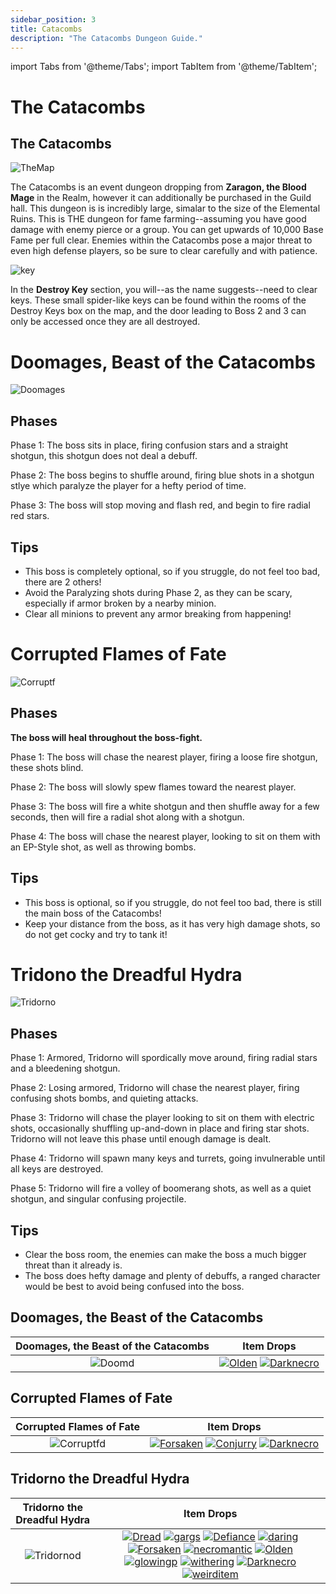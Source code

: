 ```yaml
---
sidebar_position: 3
title: Catacombs
description: "The Catacombs Dungeon Guide."
---
```


import Tabs from '@theme/Tabs';
import TabItem from '@theme/TabItem';

# The Catacombs

<Tabs>
  <TabItem value="The Dungeon" label="The Dungeon" default>

## The Catacombs

![TheMap](https://cdn.discordapp.com/attachments/953134990428868629/1028516893247672320/unknown.png)

The Catacombs is an event dungeon dropping from **Zaragon, the Blood Mage** in the Realm, however it can additionally be purchased in the Guild hall. This dungeon is is incredibly large, simalar to the size of the Elemental Ruins. This is THE dungeon for fame farming--assuming you have good damage with enemy pierce or a group. You can get upwards of 10,000 Base Fame per full clear. Enemies within the Catacombs pose a major threat to even high defense players, so be sure to clear carefully and with patience.

![key](https://cdn.discordapp.com/attachments/955217334086295652/955622245370327070/unknown.png)

In the **Destroy Key** section, you will--as the name suggests--need to clear keys. These small spider-like keys can be found within the rooms of the Destroy Keys box on the map, and the door leading to Boss 2 and 3 can only be accessed once they are all destroyed.

  </TabItem>
  <TabItem value="The First Boss" label="The First Boss">

# Doomages, Beast of the Catacombs

![Doomages](https://cdn.discordapp.com/attachments/953134990428868629/1028503295054061588/unknown.png)

## Phases

Phase 1: The boss sits in place, firing confusion stars and a straight shotgun, this shotgun does not deal a debuff.

Phase 2: The boss begins to shuffle around, firing blue shots in a shotgun stlye which paralyze the player for a hefty period of time.

Phase 3: The boss will stop moving and flash red, and begin to fire radial red stars.

## Tips

<ul>
<li>This boss is completely optional, so if you struggle, do not feel too bad, there are 2 others!</li>

<li>Avoid the Paralyzing shots during Phase 2, as they can be scary, especially if armor broken by a nearby minion.</li>

<li>Clear all minions to prevent any armor breaking from happening!</li>
</ul>

  </TabItem>
  <TabItem value="The Second Boss" label="The Second Boss">

# Corrupted Flames of Fate

![Corruptf](https://cdn.discordapp.com/attachments/953134990428868629/1028503316927348816/unknown.png)

## Phases 

**The boss will heal throughout the boss-fight.**

Phase 1: The boss will chase the nearest player, firing a loose fire shotgun, these shots blind. 

Phase 2: The boss will slowly spew flames toward the nearest player. 

Phase 3: The boss will fire a white shotgun and then shuffle away for a few seconds, then will fire a radial shot along with a shotgun.

Phase 4: The boss will chase the nearest player, looking to sit on them with an EP-Style shot, as well as throwing bombs.

## Tips

<ul>
<li>This boss is optional, so if you struggle, do not feel too bad, there is still the main boss of the Catacombs!</li>

<li>Keep your distance from the boss, as it has very high damage shots, so do not get cocky and try to tank it!</li>
</ul>


  </TabItem>
<TabItem value="The Third Boss" label="The Third Boss">

# Tridono the Dreadful Hydra

![Tridorno](https://cdn.discordapp.com/attachments/962723437464395846/1028503246068789378/cata3.png)

## Phases

Phase 1: Armored, Tridorno will spordically move around, firing radial stars and a bleedening shotgun.

Phase 2: Losing armored, Tridorno will chase the nearest player, firing confusing shots bombs, and quieting attacks.

Phase 3: Tridorno will chase the player looking to sit on them with electric shots, occasionally shuffling up-and-down in place and firing star shots. Tridorno will not leave this phase until enough damage is dealt.

Phase 4: Tridorno will spawn many keys and turrets, going invulnerable until all keys are destroyed.

Phase 5: Tridorno will fire a volley of boomerang shots, as well as a quiet shotgun, and singular confusing projectile.

## Tips

<ul>
<li>Clear the boss room, the enemies can make the boss a much bigger threat than it already is.</li>

<li>The boss does hefty damage and plenty of debuffs, a ranged character would be best to avoid being confused into the boss.</li> 
</ul> 

</TabItem>
  <TabItem value="Item Drops" label="Item Drops">

## Doomages, the Beast of the Catacombs

Doomages, the Beast of the Catacombs | Item Drops
:-------------------------:|:-------------------------:
![Doomd](https://cdn.discordapp.com/attachments/953134990428868629/1028503295054061588/unknown.png)  |  [![Olden](https://vwiki.valorserver.com/api/item/picture/olden%20necromancy%20cloth)](https://wiki.valorserver.com/docs/items/armors/lights/ut/olden_necromancy_cloth) [![Darknecro](https://vwiki.valorserver.com/api/item/picture/sword%20of%20dark%20necromancy)](https://wiki.valorserver.com/docs/items/weapons/swords/ut/sword_of_dark_necromancy)

## Corrupted Flames of Fate

Corrupted Flames of Fate | Item Drops
:-------------------------:|:-------------------------:
![Corruptfd](https://cdn.discordapp.com/attachments/953134990428868629/1028503316927348816/unknown.png)  |  [![Forsaken](https://vwiki.valorserver.com/api/item/picture/forsaken%20shield)](https://wiki.valorserver.com/docs/items/abilities/shield/ut/forsaken_shield) [![Conjurry](https://vwiki.valorserver.com/api/item/picture/ring%20of%20undeadly%20conjury)](https://wiki.valorserver.com/docs/items/rings/ut/ring_of_undeadly_conjury) [![Darknecro](https://vwiki.valorserver.com/api/item/picture/sword%20of%20dark%20necromancy)](https://wiki.valorserver.com/docs/items/weapons/swords/ut/sword_of_dark_necromancy)

## Tridorno the Dreadful Hydra

Tridorno the Dreadful Hydra             |  Item Drops
:-------------------------:|:-------------------------:
![Tridornod](https://cdn.discordapp.com/attachments/962723437464395846/1028503246068789378/cata3.png)  |  [![Dread](https://vwiki.valorserver.com/api/item/picture/dreadcull)](https://wiki.valorserver.com/docs/items/abilities/skulls/ar/dreadcull) [![gargs](https://vwiki.valorserver.com/api/item/picture/gargoyle%20slayer)](https://wiki.valorserver.com/docs/items/abilities/stars/legendary/gargoyle_slayer) [![Defiance](https://vwiki.valorserver.com/api/item/picture/unoch's%20defiance)](https://wiki.valorserver.com/docs/items/abilities/siphons/legendary/unochs_defiance) [![daring](https://vwiki.valorserver.com/api/item/picture/daring%20windrage%20robe)](https://wiki.valorserver.com/docs/items/armors/robes/ut/daring_windrage_robe) [![Forsaken](https://vwiki.valorserver.com/api/item/picture/forsaken%20shield)](https://wiki.valorserver.com/docs/items/abilities/shield/ut/forsaken_shield) [![necromantic](https://vwiki.valorserver.com/api/item/picture/necromantic%20charm)](https://wiki.valorserver.com/docs/items/abilities/charms/ut/necromantic_charm) [![Olden](https://vwiki.valorserver.com/api/item/picture/olden%20necromancy%20cloth)](https://wiki.valorserver.com/docs/items/armors/lights/ut/olden_necromancy_cloth) [![glowingp](https://vwiki.valorserver.com/api/item/picture/skull%20of%20glowing%20plagues)](https://wiki.valorserver.com/docs/items/abilities/skulls/ut/skull_of_glowing_plagues) [![withering](https://vwiki.valorserver.com/api/item/picture/staff%20of%20the%20withering)](https://wiki.valorserver.com/docs/items/weapons/staves/ut/staff_of_the_withering/) [![Darknecro](https://vwiki.valorserver.com/api/item/picture/sword%20of%20dark%20necromancy)](https://wiki.valorserver.com/docs/items/weapons/swords/ut/sword_of_dark_necromancy) [![weirditem](https://vwiki.valorserver.com/api/item/picture/ring%20of%20pestilence)](https://wiki.valorserver.com/docs/items/rings/ut/ring_of_pestilence)

</TabItem>
</Tabs>
